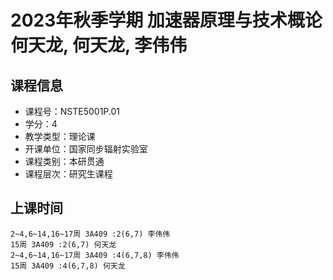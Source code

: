 # 2023年秋季学期 加速器原理与技术概论 何天龙, 何天龙, 李伟伟






## 课程信息

- 课程号：NSTE5001P.01
- 学分：4
- 教学类型：理论课
- 开课单位：国家同步辐射实验室
- 课程类别：本研贯通
- 课程层次：研究生课程

## 上课时间

```
2~4,6~14,16~17周 3A409 :2(6,7) 李伟伟
15周 3A409 :2(6,7) 何天龙
2~4,6~14,16~17周 3A409 :4(6,7,8) 李伟伟
15周 3A409 :4(6,7,8) 何天龙
```

